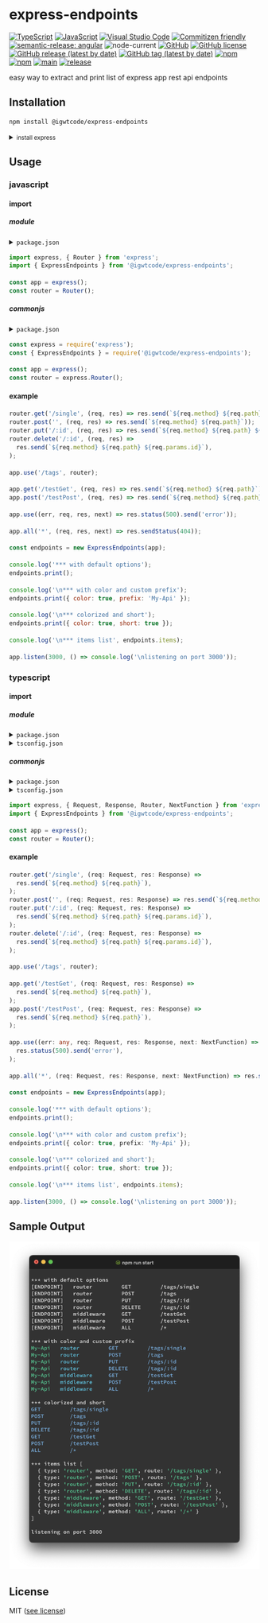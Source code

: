 # express-endpoints

[![TypeScript](https://img.shields.io/badge/--3178C6?logo=typescript&logoColor=ffffff)](https://www.typescriptlang.org/)
[![JavaScript](https://img.shields.io/badge/--F7DF1E?logo=javascript&logoColor=000)](https://www.javascript.com/)
[![Visual Studio Code](https://img.shields.io/badge/--007ACC?logo=visual%20studio%20code&logoColor=ffffff)](https://code.visualstudio.com/)
[![Commitizen friendly](https://img.shields.io/badge/commitizen-friendly-success.svg)](http://commitizen.github.io/cz-cli/)
[![semantic-release: angular](https://img.shields.io/badge/semantic--release-angular-e10079?logo=semantic-release)](https://github.com/semantic-release/semantic-release)
![node-current](https://img.shields.io/node/v/@igwtcode/express-endpoints?color=green)
[![GitHub](https://badgen.net/badge/icon/github?icon=github&label=@igwtcode/express-endpoints)](https://github.com/igwtcode/express-endpoints)
[![GitHub license](https://img.shields.io/github/license/igwtcode/express-endpoints?color=informational)](https://github.com/igwtcode/express-endpoints/blob/main/LICENSE)
[![GitHub release (latest by date)](https://img.shields.io/github/v/release/igwtcode/express-endpoints?color=informational&logo=github)](https://github.com/igwtcode/express-endpoints/releases)
[![GitHub tag (latest by date)](https://img.shields.io/github/v/tag/igwtcode/express-endpoints?color=informational&logo=github)](https://github.com/igwtcode/express-endpoints/tags)
[![npm](https://img.shields.io/npm/v/@igwtcode/express-endpoints?color=informational&logo=npm)](https://www.npmjs.com/package/@igwtcode/express-endpoints)
[![npm](https://img.shields.io/npm/dt/@igwtcode/express-endpoints?color=informational&logo=npm)](https://www.npmjs.com/package/@igwtcode/express-endpoints)
[![main](https://github.com/igwtcode/express-endpoints/actions/workflows/main.yml/badge.svg)](https://github.com/igwtcode/express-endpoints/actions/workflows/main.yml)
[![release](https://github.com/igwtcode/express-endpoints/actions/workflows/release.yml/badge.svg)](https://github.com/igwtcode/express-endpoints/actions/workflows/release.yml)

easy way to extract and print list of express app rest api endpoints

## Installation

```bash
npm install @igwtcode/express-endpoints
```

<details>
<summary><small>install express</small></summary>

```bash
npm install express
npm install -D @types/express # for typescript
```

</details>

## Usage

### javascript

#### import

##### module

<details>
<summary><code>package.json</code></summary>

```json
{
  "type": "module",
  "scripts": {
    "start": "node app.js"
  },
  "dependencies": {
    "express": "^4.18.2",
    "@igwtcode/express-endpoints": "^1.0.0"
  }
}
```

</details>

```javascript
import express, { Router } from 'express';
import { ExpressEndpoints } from '@igwtcode/express-endpoints';

const app = express();
const router = Router();
```

##### commonjs

<details>
<summary><code>package.json</code></summary>

```json
{
  "type": "commonjs",
  "scripts": {
    "start": "node app.js"
  },
  "dependencies": {
    "express": "^4.18.2",
    "@igwtcode/express-endpoints": "^1.0.0"
  }
}
```

</details>

```javascript
const express = require('express');
const { ExpressEndpoints } = require('@igwtcode/express-endpoints');

const app = express();
const router = express.Router();
```

#### example

```javascript
router.get('/single', (req, res) => res.send(`${req.method} ${req.path}`));
router.post('', (req, res) => res.send(`${req.method} ${req.path}`));
router.put('/:id', (req, res) => res.send(`${req.method} ${req.path} ${req.params.id}`));
router.delete('/:id', (req, res) =>
  res.send(`${req.method} ${req.path} ${req.params.id}`),
);

app.use('/tags', router);

app.get('/testGet', (req, res) => res.send(`${req.method} ${req.path}`));
app.post('/testPost', (req, res) => res.send(`${req.method} ${req.path}`));

app.use((err, req, res, next) => res.status(500).send('error'));

app.all('*', (req, res, next) => res.sendStatus(404));

const endpoints = new ExpressEndpoints(app);

console.log('*** with default options');
endpoints.print();

console.log('\n*** with color and custom prefix');
endpoints.print({ color: true, prefix: 'My-Api' });

console.log('\n*** colorized and short');
endpoints.print({ color: true, short: true });

console.log('\n*** items list', endpoints.items);

app.listen(3000, () => console.log('\nlistening on port 3000'));
```

### typescript

#### import

##### module

<details>
<summary><code>package.json</code></summary>

```json
{
  "type": "module",
  "scripts": {
    "start": "ts-node-esm app.ts"
  },
  "dependencies": {
    "express": "^4.18.2",
    "@igwtcode/express-endpoints": "^1.0.0"
  },
  "devDependencies": {
    "@types/express": "^4.17.16",
    "@types/node": "^18.11.18",
    "ts-node": "^10.9.1",
    "typescript": "^4.9.5"
  }
}
```

</details>

<details>
<summary><code>tsconfig.json</code></summary>

```json
{
  "compilerOptions": {
    "target": "ES6",
    "module": "Node16",
    "moduleResolution": "node16",
    "esModuleInterop": true
  }
}
```

</details>

##### commonjs

<details>
<summary><code>package.json</code></summary>

```json
{
  "type": "commonjs",
  "scripts": {
    "start": "ts-node app.ts"
  },
  "dependencies": {
    "express": "^4.18.2",
    "@igwtcode/express-endpoints": "^1.0.0"
  },
  "devDependencies": {
    "@types/express": "^4.17.16",
    "@types/node": "^18.11.18",
    "ts-node": "^10.9.1",
    "typescript": "^4.9.5"
  }
}
```

</details>

<details>
<summary><code>tsconfig.json</code></summary>

```json
{
  "compilerOptions": {
    "target": "ES6",
    "module": "CommonJS",
    "moduleResolution": "node",
    "esModuleInterop": true
  }
}
```

</details>

```typescript
import express, { Request, Response, Router, NextFunction } from 'express';
import { ExpressEndpoints } from '@igwtcode/express-endpoints';

const app = express();
const router = Router();
```

#### example

```typescript
router.get('/single', (req: Request, res: Response) =>
  res.send(`${req.method} ${req.path}`),
);
router.post('', (req: Request, res: Response) => res.send(`${req.method} ${req.path}`));
router.put('/:id', (req: Request, res: Response) =>
  res.send(`${req.method} ${req.path} ${req.params.id}`),
);
router.delete('/:id', (req: Request, res: Response) =>
  res.send(`${req.method} ${req.path} ${req.params.id}`),
);

app.use('/tags', router);

app.get('/testGet', (req: Request, res: Response) =>
  res.send(`${req.method} ${req.path}`),
);
app.post('/testPost', (req: Request, res: Response) =>
  res.send(`${req.method} ${req.path}`),
);

app.use((err: any, req: Request, res: Response, next: NextFunction) =>
  res.status(500).send('error'),
);

app.all('*', (req: Request, res: Response, next: NextFunction) => res.sendStatus(404));

const endpoints = new ExpressEndpoints(app);

console.log('*** with default options');
endpoints.print();

console.log('\n*** with color and custom prefix');
endpoints.print({ color: true, prefix: 'My-Api' });

console.log('\n*** colorized and short');
endpoints.print({ color: true, short: true });

console.log('\n*** items list', endpoints.items);

app.listen(3000, () => console.log('\nlistening on port 3000'));
```

## Sample Output

![output-snapshot-01](https://github.com/igwtcode/express-endpoints/blob/main/docs/output-snapshot-01.png)

## License

MIT ([see license](https://github.com/igwtcode/express-endpoints/blob/main/LICENSE))

